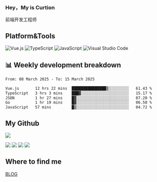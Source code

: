 ### Hey，My is Curtion
前端开发工程师
## Platform&Tools

![Vue.js](https://img.shields.io/badge/-Vue.js-4FC08D?style=flat-square&logo=Vue.js&logoColor=white)
![TypeScript](https://img.shields.io/badge/-TypeScript-007ACC?style=flat-square&logo=typescript&logoColor=white)
![JavaScript](https://img.shields.io/badge/-JavaScript-F7DF1E?style=flat-square&logo=javascript&logoColor=black)
![Visual Studio Code](https://img.shields.io/badge/-VSCode-007ACC?style=flat-square&logo=Visual-Studio-Code&logoColor=white)

## 📊 Weekly development breakdown

<!--START_SECTION:waka-->

```txt
From: 08 March 2025 - To: 15 March 2025

Vue.js       12 hrs 22 mins  ███████████████▒░░░░░░░░░   61.43 %
TypeScript   3 hrs 3 mins    ███▓░░░░░░░░░░░░░░░░░░░░░   15.17 %
JSON         1 hr 27 mins    █▓░░░░░░░░░░░░░░░░░░░░░░░   07.20 %
Go           1 hr 19 mins    █▓░░░░░░░░░░░░░░░░░░░░░░░   06.58 %
JavaScript   57 mins         █▒░░░░░░░░░░░░░░░░░░░░░░░   04.72 %
```

<!--END_SECTION:waka-->

## My Github

![](http://github-profile-summary-cards.vercel.app/api/cards/profile-details?username=curtion&theme=nord_bright)

![](http://github-profile-summary-cards.vercel.app/api/cards/stats?username=curtion&theme=nord_bright)
![](http://github-profile-summary-cards.vercel.app/api/cards/productive-time?username=curtion&theme=nord_bright&utcOffset=8)
![](http://github-profile-summary-cards.vercel.app/api/cards/repos-per-language?username=curtion&theme=nord_bright)
![](http://github-profile-summary-cards.vercel.app/api/cards/most-commit-language?username=curtion&theme=nord_bright)

## Where to find me

[BLOG](https://blog.3gxk.net)

